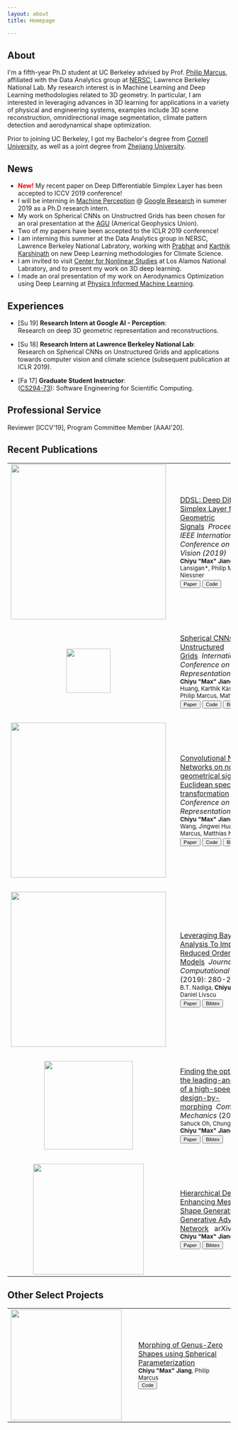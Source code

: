 ```yaml
---
layout: about
title: Homepage

---
```


## About

I'm a fifth-year Ph.D student at UC Berkeley advised by Prof. [Philip Marcus](https://www.me.berkeley.edu/people/faculty/philip-s-marcus), affiliated with the Data Analytics group at [NERSC](http://nersc.gov/), Lawrence Berkeley National Lab. My research interest is in Machine Learning and Deep Learning methodologies related to 3D geometry. In particular, I am interested in leveraging advances in 3D learning for applications in a variety of physical and engineering systems, examples include 3D scene reconstruction, omnidirectional image segmentation, climate pattern detection and aerodynamical shape optimization.

Prior to joining UC Berkeley, I got my Bachelor's degree from [Cornell University](https://www.cornell.edu/), as well as a joint degree from [Zhejiang University](http://www.zju.edu.cn/english/).

## News
* <span style="color:red"> **New!** </span> My recent paper on Deep Differentiable Simplex Layer has been accepted to ICCV 2019 conference!
* I will be interning in [Machine Perception](https://ai.google/research/teams/perception/) @ [Google Research](https://ai.google/research/) in summer 2019 as a Ph.D research intern.
* My work on Spherical CNNs on Unstructred Grids has been chosen for an oral presentation at the [AGU](https://fallmeeting.agu.org/2018/) (Americal Geophysics Union).
* Two of my papers have been accepted to the ICLR 2019 conference!
* I am interning this summer at the Data Analytics group in NERSC, Lawrence Berkeley National Labratory, working with [Prabhat](http://www.nersc.gov/about/nersc-staff/data-analytics-services/prabhat/) and [Karthik Karshinath](http://www.nersc.gov/about/nersc-staff/data-analytics-services/karthik-kashinath/) on new Deep Learning methodologies for Climate Science.
* I am invited to visit [Center for Nonlinear Studies](https://cnls.lanl.gov/External/) at Los Alamos National Labratory, and to present my work on 3D deep learning.
* I made an oral presentation of my work on Aerodynamics Optimization using Deep Learning at [Physics Informed Machine Learning](http://www.cvent.com/events/2nd-physics-informed-machine-learning/event-summary-ae6f3a0d824944d9bfc805f3d66773ee.aspx).

## Experiences
* [Su 19] <b>Research Intern at Google AI - Perception</b>: <br> Research on deep 3D geometric representation and reconstructions.

* [Su 18] <b>Research Intern at Lawrence Berkeley National Lab</b>: <br>Research on Spherical CNNs on Unstructured Grids and applications towards computer vision and climate science (subsequent publication at ICLR 2019).

* [Fa 17] <b>Graduate Student Instructor</b>: <br>([CS294-73](https://inst.eecs.berkeley.edu/~cs294-73/fa17/)): Software Engineering for Scientific Computing.

## Professional Service

Reviewer [ICCV'19], Program Committee Member [AAAI'20].

## Recent Publications
<table style="width:100%">
  <tr>
    <td width="18%"><center><img src="{{ site.baseurl }}/assets/img/ddsl/teaser.png" width="350"/></center></td>
    <td width="7%"></td>
    <td width="75%"><a href='{{ site.baseurl }}{% link _pages/tobereleased.md %}'>DDSL: Deep Differentiable Simplex Layer for Learning Geometric Signals</a>&nbsp;&nbsp;<i>Proceedings of the IEEE International Conference on Computer Vision (2019)</i><br><font size="2"><b>Chiyu "Max" Jiang</b>*, Dana Lansigan*, Philip Marcus, Matthias Niessner</font><br>
    <div>
        <style scoped>
            .button-xsmall {
                font-size: 70%;
            }
        </style>
        <button class="button-xsmall pure-button" onclick="window.location.href='https://arxiv.org/abs/1901.11082'">Paper</button>
        <button class="button-xsmall pure-button" onclick="window.location.href='https://github.com/maxjiang93/DDSL'">Code</button>
    </div>

</td> 
  </tr>
  <tr>
    <td><br></td>
  </tr> 
  <tr>
    <td width="18%"><center><img src="{{ site.baseurl }}/assets/img/ugscnn/cli_pred.png" width="100"/></center></td>
    <td width="7%"></td>
    <td width="75%"><a href="{{ site.baseurl }}{% link _proj/ugscnn.md %}">Spherical CNNs on Unstructured Grids</a>&nbsp;&nbsp;<i>International Conference on Learning Representations (2019)</i><br><font size="2"><b>Chiyu "Max" Jiang</b>, Jingwei Huang, Karthik Kashinath, Prabhat, Philip Marcus, Matthias Niessner</font><br>
    <div>
        <style scoped>
            .button-xsmall {
                font-size: 70%;
            }
        </style>
        <button class="button-xsmall pure-button" onclick="window.location.href='https://arxiv.org/abs/1901.02039'">Paper</button>
        <button class="button-xsmall pure-button" onclick="window.location.href='https://github.com/maxjiang93/ugscnn'">Code</button>
        <button class="button-xsmall pure-button" onclick="window.location.href='{{ site.baseurl }}/assets/bib/jiang2019spherical.txt'">Bibtex</button>
    </div>

</td> 
  </tr>
  <tr>
  	<td><br></td>
  </tr>	
  <tr>
    <td width="18%"><img src="{{ site.baseurl }}/assets/img/nuft/icon.png" width="350"/></td>
    <td width="7%"></td>
    <td width="75%"><a href="{{ site.baseurl }}{% link _proj/nuft.md %}">Convolutional Neural Networks on non-uniform geometrical signals using Euclidean spectral transformation</a>&nbsp;&nbsp;<i>International Conference on Learning Representations (2019)</i><br><font size="2"><b>Chiyu "Max" Jiang</b>, Dequan Wang, Jingwei Huang, Philip Marcus, Matthias Niessner</font><br>
    <div>
        <style scoped>
            .button-xsmall {
                font-size: 70%;
            }
        </style>
        <button class="button-xsmall pure-button" onclick="window.location.href='https://openreview.net/pdf?id=B1G5ViAqFm'">Paper</button>
        <button class="button-xsmall pure-button" onclick="window.location.href='{{ site.baseurl }}{% link _pages/tobereleased.md %}'">Code</button>
        <button class="button-xsmall pure-button" onclick="window.location.href='{{ site.baseurl }}/assets/bib/jiang2019convolutional.txt'">Bibtex</button>
    </div></td>
  </tr>
  <tr>
  	<td><br></td>
  </tr>	
  <tr>
    <td width="18%"><img src="{{ site.baseurl }}/assets/img/bayesianFig.png" width="350"/></td>
    <td width="7%"></td>
    <td width="75%"><a href='#'>Leveraging Bayesian Analysis To Improve Reduced Order Models</a>&nbsp;&nbsp;<i>Journal of Computational Physics</i> (2019): 280-297.<br><font size="2">B.T. Nadiga, <b>Chiyu Max Jiang</b>, Daniel Livscu</font><br>
    <div>
        <style scoped>
            .button-xsmall {
                font-size: 70%;
            }
        </style>
        <button class="button-xsmall pure-button" onclick="window.location.href='{{ site.baseurl }}{% link _pages/tobereleased.md %}'">Paper</button>
        <button class="button-xsmall pure-button" onclick="window.location.href='{{ site.baseurl }}{% link _pages/tobereleased.md %}'">Bibtex</button>
    </div></td>
  </tr>
  <tr>
    <td><br></td>
  </tr> 
  <tr>
    <td width="18%"><center><img src="{{ site.baseurl }}/assets/img/train/icon.png" width="200"/></center></td>
    <td width="7%"></td>
    <td width="75%"><a href="https://link.springer.com/article/10.1007/s00466-017-1482-4">Finding the optimal shape of the leading-and-trailing car of a high-speed train using design-by-morphing</a>&nbsp;&nbsp;<i>Computational Mechanics</i> (2017): 1-23.<br><font size="2">Sahuck Oh, Chung-Hsiang Jiang, <b>Chiyu "Max" Jiang</b>, Philip Marcus</font><br>
    <div>
        <style scoped>
            .button-xsmall {
                font-size: 70%;
            }
        </style>
        <button class="button-xsmall pure-button" onclick="location.href='https://link.springer.com/article/10.1007/s00466-017-1482-4'">Paper</button>
        <button class="button-xsmall pure-button" onclick="window.location.href='{{ site.baseurl }}/assets/bib/oh2017finding.txt'">Bibtex</button>
    </div>

</td> 
  </tr>
  <tr>
  	<td><br></td>
  </tr>	
  <tr>
    <td width="18%"><center><img src="{{ site.baseurl }}/assets/img/shape/furniture-render.gif" width="250"/></center></td>
    <td width="7%"></td>
    <td width="75%"><a href="https://arxiv.org/abs/1709.07581">Hierarchical Detail Enhancing Mesh-Based Shape Generation with 3D Generative Adversarial Network</a>&nbsp;&nbsp; arXiv (2017) <br><font size="2"><b>Chiyu "Max" Jiang</b>, Philip Marcus</font><br>
    <div>
        <style scoped>
            .button-xsmall {
                font-size: 70%;
            }
        </style>
        <button class="button-xsmall pure-button" onclick="window.location.href='https://arxiv.org/pdf/1709.07581.pdf'">Paper</button>
        <button class="button-xsmall pure-button" onclick="window.location.href='{{ site.baseurl }}/assets/bib/jiang2017hierarchical.txt'">Bibtex</button>
    </div>

</td> 
  </tr>
</table>

## Other Select Projects

<table style="width:100%">
  <tr>
    <td width="18%"><img src="{{ site.baseurl }}/assets/img/morph/head_morph_cropped.gif" width="250"/></td>
    <td width="7%"></td>
    <td width="75%"><a href="{{ site.baseurl }}{% link _proj/nuft.md %}">Morphing of Genus-Zero Shapes using Spherical Parameterization</a>&nbsp;&nbsp;<br><font size="2"><b>Chiyu "Max" Jiang</b>, Philip Marcus</font><br>
    <div>
        <style scoped>
            .button-xsmall {
                font-size: 70%;
            }
        </style>
        <button class="button-xsmall pure-button" onclick="window.location.href='https://github.com/maxjiang93/morph'">Code</button>
    </div></td>
  </tr>
</table>
 <br>
